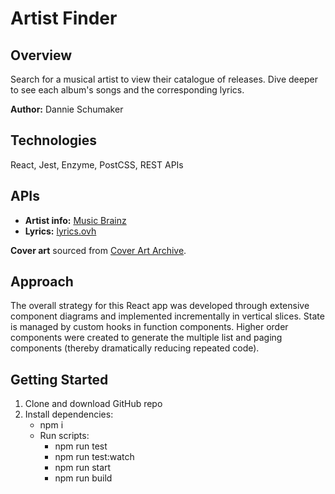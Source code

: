 # Artist Finder

## Overview
Search for a musical artist to view their catalogue of releases. Dive deeper to see each album's songs and the corresponding lyrics.

**Author:** Dannie Schumaker

## Technologies
React, Jest, Enzyme, PostCSS, REST APIs

## APIs
* **Artist info:** [Music Brainz](https://musicbrainz.org/doc/Development/XML_Web_Service/Version_2)
* **Lyrics:** [lyrics.ovh](https://lyricsovh.docs.apiary.io/#reference/0/lyrics-of-a-song/search)

**Cover art** sourced from [Cover Art Archive](http://coverartarchive.org).

## Approach
The overall strategy for this React app was developed through extensive component diagrams and implemented incrementally in vertical slices. State is managed by custom hooks in function components. Higher order components were created to generate the multiple list and paging components (thereby dramatically reducing repeated code).

## Getting Started
1. Clone and download GitHub repo
2. Install dependencies:
    - npm i
    - Run scripts:
      - npm run test
      - npm run test:watch
      - npm run start
      - npm run build
